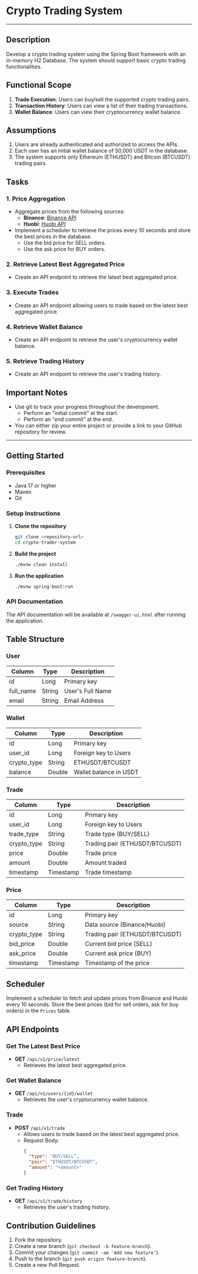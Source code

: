 # Crypto Trading System

---
## Description
Develop a crypto trading system using the Spring Boot framework with an in-memory H2 Database. The system should support basic crypto trading functionalities.

## Functional Scope
1. **Trade Execution**: Users can buy/sell the supported crypto trading pairs.
2. **Transaction History**: Users can view a list of their trading transactions.
3. **Wallet Balance**: Users can view their cryptocurrency wallet balance.

## Assumptions
1. Users are already authenticated and authorized to access the APIs.
2. Each user has an initial wallet balance of 50,000 USDT in the database.
3. The system supports only Ethereum (ETHUSDT) and Bitcoin (BTCUSDT) trading pairs.

## Tasks

### 1. Price Aggregation
- Aggregate prices from the following sources:
    - **Binance**: [Binance API](https://api.binance.com/api/v3/ticker/bookTicker)
    - **Huobi**: [Huobi API](https://api.huobi.pro/market/tickers)
- Implement a scheduler to retrieve the prices every 10 seconds and store the best prices in the database.
    - Use the bid price for SELL orders.
    - Use the ask price for BUY orders.

### 2. Retrieve Latest Best Aggregated Price
- Create an API endpoint to retrieve the latest best aggregated price.

### 3. Execute Trades
- Create an API endpoint allowing users to trade based on the latest best aggregated price.

### 4. Retrieve Wallet Balance
- Create an API endpoint to retrieve the user's cryptocurrency wallet balance.

### 5. Retrieve Trading History
- Create an API endpoint to retrieve the user's trading history.

## Important Notes
- Use git to track your progress throughout the development.
    - Perform an "initial commit" at the start.
    - Perform an "end commit" at the end.
- You can either zip your entire project or provide a link to your GitHub repository for review.

---
## Getting Started

### Prerequisites
- Java 17 or higher
- Maven
- Git

### Setup Instructions

1. **Clone the repository**
   ```bash
   git clone <repository-url>
   cd crypto-trader-system
   ```

2. **Build the project**
   ```bash
   ./mvnw clean install
   ```

3. **Run the application**
   ```bash
   ./mvnw spring-boot:run
   ```

### API Documentation
The API documentation will be available at `/swagger-ui.html` after running the application.

## Table Structure

### User
| Column     | Type   | Description      |
|------------|--------|------------------|
| id         | Long   | Primary key      |
| full_name  | String | User's Full Name |
| email      | String | Email Address    |

### Wallet
| Column      | Type    | Description            |
|-------------|---------|------------------------|
| id          | Long | Primary key               |
| user_id     | Long   | Foreign key to Users    |
| crypto_type | String  | ETHUSDT/BTCUSDT        |
| balance     | Double  | Wallet balance in USDT |

### Trade
| Column      | Type      | Description                    |
|-------------|-----------|--------------------------------|
| id          | Long      | Primary key                    |
| user_id     | Long      | Foreign key to Users           |
| trade_type  | String    | Trade type (BUY/SELL)          |
| crypto_type | String    | Trading pair (ETHUSDT/BTCUSDT) |
| price       | Double    | Trade price                    |
| amount      | Double    | Amount traded                  |
| timestamp   | Timestamp | Trade timestamp                |

### Price
| Column      | Type      | Description                    |
|-------------|-----------|--------------------------------|
| id          | Long      | Primary key                    |
| source      | String    | Data source (Binance/Huobi)    |
| crypto_type | String    | Trading pair (ETHUSDT/BTCUSDT) |
| bid_price   | Double    | Current bid price (SELL)       |
| ask_price   | Double    | Current ask price (BUY)        |
| timestamp   | Timestamp | Timestamp of the price         |

## Scheduler
Implement a scheduler to fetch and update prices from Binance and Huobi every 10 seconds. Store the best prices (bid for sell orders, ask for buy orders) in the `Prices` table.

## API Endpoints

### Get The Latest Best Price
- **GET** `/api/v1/price/latest`
    - Retrieves the latest best aggregated price.

### Get Wallet Balance
- **GET** `/api/v1/users/{id}/wallet`
    - Retrieves the user's cryptocurrency wallet balance.

### Trade
- **POST** `/api/v1/trade`
    - Allows users to trade based on the latest best aggregated price.
    - Request Body:
      ```json
      {
        "type": "BUY/SELL",
        "pair": "ETHUSDT/BTCUSDT",
        "amount": "<amount>"
      }
      ```

### Get Trading History
- **GET** `/api/v1/trade/history`
    - Retrieves the user's trading history.

## Contribution Guidelines
1. Fork the repository.
2. Create a new branch (`git checkout -b feature-branch`).
3. Commit your changes (`git commit -am 'Add new feature'`).
4. Push to the branch (`git push origin feature-branch`).
5. Create a new Pull Request.
